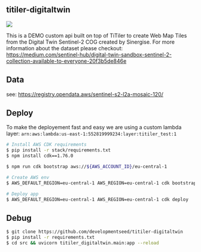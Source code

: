 ## titiler-digitaltwin

![](https://user-images.githubusercontent.com/10407788/107635468-3438b780-6c39-11eb-8ef6-63914e2c43a3.jpg)

This is a DEMO custom api built on top of TiTiler to create Web Map Tiles from the Digital Twin Sentinel-2 COG created by Sinergise.
For more information about the dataset please checkout: https://medium.com/sentinel-hub/digital-twin-sandbox-sentinel-2-collection-available-to-everyone-20f3b5de846e

## Data

see: https://registry.opendata.aws/sentinel-s2-l2a-mosaic-120/

## Deploy

To make the deployement fast and easy we are using a custom lambda layer: `arn:aws:lambda:us-east-1:552819999234:layer:titiler_test:1`

```bash
# Install AWS CDK requirements
$ pip install -r stack/requirements.txt
$ npm install cdk==1.76.0

$ npm run cdk bootstrap aws://${AWS_ACCOUNT_ID}/eu-central-1

# Create AWS env
$ AWS_DEFAULT_REGION=eu-central-1 AWS_REGION=eu-central-1 cdk bootstrap

# Deploy app
$ AWS_DEFAULT_REGION=eu-central-1 AWS_REGION=eu-central-1 cdk deploy
```

## Debug

```bash
$ git clone https://github.com/developmentseed/titiler-digitaltwin
$ pip install -r requirements.txt
$ cd src && uvicorn titiler_digitaltwin.main:app --reload
```
